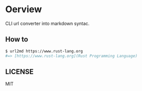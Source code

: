 # Oerview

CLI url converter into markdown syntac.

## How to

```zsh
$ url2md https://www.rust-lang.org
#=> [https://www.rust-lang.org](Rust Programming Language)
```

## LICENSE

MIT
